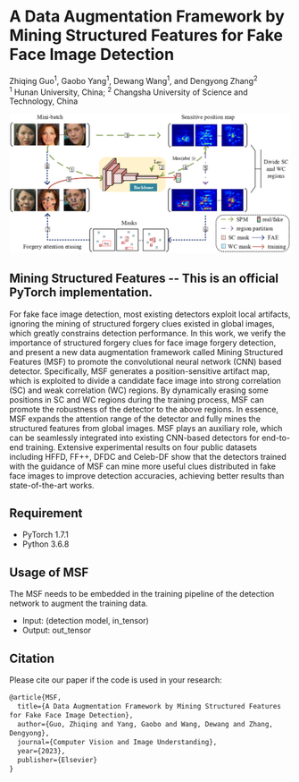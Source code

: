 # A Data Augmentation Framework by Mining Structured Features for Fake Face Image Detection

Zhiqing Guo<sup>1</sup>, 
Gaobo Yang<sup>1</sup>,
Dewang Wang<sup>1</sup>,
and Dengyong Zhang<sup>2</sup></br>
<sup>1</sup> Hunan University, China; 
<sup>2</sup> Changsha University of Science and Technology, China</br>

<img src="MSFnet.png" alt="demo" width="800"/>

## Mining Structured Features -- This is an official PyTorch implementation.
For fake face image detection, most existing detectors exploit local artifacts, ignoring the mining of structured forgery clues existed in global images, which greatly constrains detection performance. In this work, we verify the importance of structured forgery clues for face image forgery detection, and present a new data augmentation framework called Mining Structured Features (MSF) to promote the convolutional neural network (CNN) based detector. Specifically, MSF generates a position-sensitive artifact map, which is exploited to divide a candidate face image into strong correlation (SC) and weak correlation (WC) regions. By dynamically erasing some positions in SC and WC regions during the training process, MSF can promote the robustness of the detector to the above regions. In essence, MSF expands the attention range of the detector and fully mines the structured features from global images. MSF plays an auxiliary role, which can be seamlessly integrated into existing CNN-based detectors for end-to-end training. Extensive experimental results on four public datasets including HFFD, FF++, DFDC and Celeb-DF show that the detectors trained with the guidance of MSF can mine more useful clues distributed in fake face images to improve detection accuracies, achieving better results than state-of-the-art works.

## Requirement
- PyTorch 1.7.1
- Python 3.6.8

## Usage of MSF
The MSF needs to be embedded in the training pipeline of the detection network to augment the training data.
- Input: (detection model, in_tensor)
- Output: out_tensor

## Citation
Please cite our paper if the code is used in your research:
```
@article{MSF,
  title={A Data Augmentation Framework by Mining Structured Features for Fake Face Image Detection},
  author={Guo, Zhiqing and Yang, Gaobo and Wang, Dewang and Zhang, Dengyong},
  journal={Computer Vision and Image Understanding},
  year={2023},
  publisher={Elsevier}
}
```
